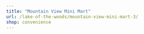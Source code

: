```yaml
---
title: "Mountain View Mini Mart"
url: /lake-of-the-woods/mountain-view-mini-mart-3/
shop: convenience
---
```


